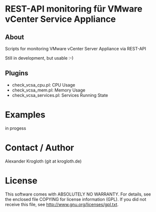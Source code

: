 # REST-API monitoring für VMware vCenter Service Appliance

## About

Scripts for monitoring VMware vCenter Server Appliance via REST-API

Still in development, but usable :-)

## Plugins

* check_vcsa_cpu.pl: CPU Usage
* check_vcsa_mem.pl: Memory Usage
* check_vcsa_services.pl: Services Running State

# Examples

in progess

# Contact / Author

Alexander Krogloth (git at krogloth.de)

# License

This software comes with ABSOLUTELY NO WARRANTY. For details, see
the enclosed file COPYING for license information (GPL). If you
did not receive this file, see http://www.gnu.org/licenses/gpl.txt.
